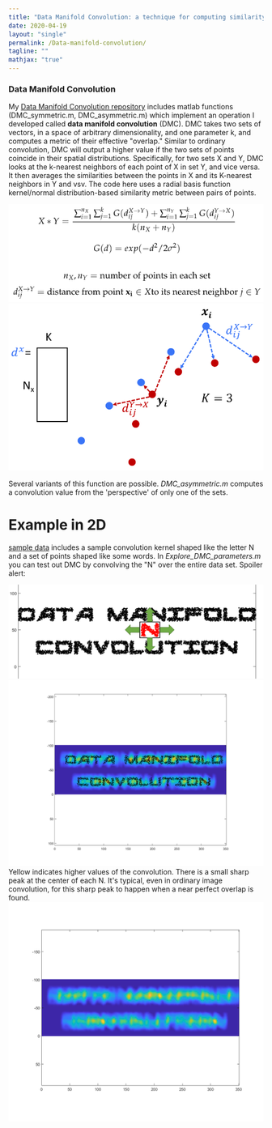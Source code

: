 ```yaml
--- 
title: "Data Manifold Convolution: a technique for computing similarity between point clouds"
date: 2020-04-19
layout: "single"
permalink: /Data-manifold-convolution/
tagline: ""
mathjax: "true"
---
```


### Data Manifold Convolution

My [Data Manifold Convolution repository](https://github.com/M-Lin-DM/Data-Manifold-Convolution) includes matlab functions (DMC_symmetric.m, DMC_asymmetric.m) which implement an operation I developed called **data manifold convolution** (DMC). DMC takes two sets of vectors, in a space of arbitrary dimensionality, and one parameter k, and computes a metric of their effective "overlap." Similar to ordinary convolution, DMC will output a higher value if the two sets of points coincide in their spatial distributions. Specifically, for two sets X and Y, DMC looks at the k-nearest neighbors of each point of X in set Y, and vice versa. It then averages the similarities between the points in X and its K-nearest neighbors in Y and vsv. The code here uses a radial basis function kernel/normal distribution-based similarity metric between pairs of points. 

![eq](/images/DMC/Captureeq.PNG)
![draw](/images/DMC/drawing.PNG)

Several variants of this function are possible. *DMC_asymmetric.m* computes a convolution value from the 'perspective' of only one of the sets. 

# Example in 2D

[sample data](https://github.com/M-Lin-DM/Data-Manifold-Convolution/tree/master/sample%20data) includes a sample convolution kernel shaped like the letter N and a set of points shaped like some words. In *Explore_DMC_parameters.m* you can test out DMC by convolving the "N" over the entire data set. Spoiler alert:

![sdf](/images/DMC/conv_with_Npoints.PNG)
![sdf](/images/DMC/convolved%20data%20DMC_symmetric.png)
Yellow indicates higher values of the convolution. There is a small sharp peak at the center of each N. It's typical, even in ordinary image convolution, for this sharp peak to happen when a near perfect overlap is found.
![sdf](/images/DMC/convolved%20data%20DMC_symmetric%20no%20overlay.png)